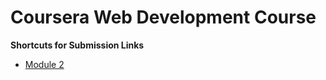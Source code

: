 # Coursera Web Development Course

<b>Shortcuts for Submission Links</b><br/>

* [Module 2](https://barrycheng8.github.io/coursera-webdev/module2-solution/index.html) <br/>
